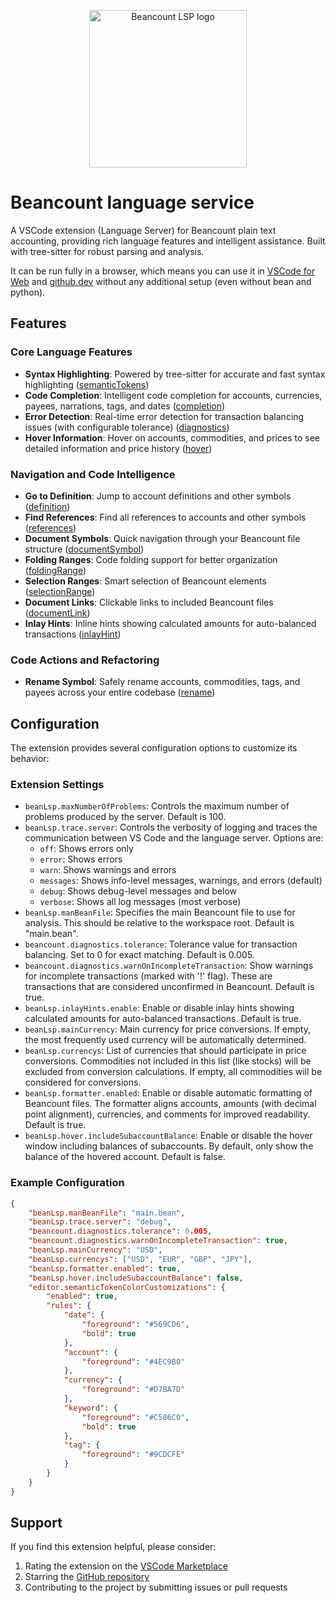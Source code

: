<p align="center">
  <a href="https://marketplace.visualstudio.com/items?itemName=fengkx.beancount-lsp-client" target="_blank" rel="noopener noreferrer">
    <img width="252" src="https://cdn.sa.net/2025/03/08/YGTOpSwVHLAm5aW.png" alt="Beancount LSP logo">
  </a>
</p>

# Beancount language service

A VSCode extension (Language Server) for Beancount plain text accounting, providing rich language features and intelligent assistance. Built with tree-sitter for robust parsing and analysis.

It can be run fully in a browser, which means you can use it in [VSCode for Web](https://vscode.dev/) and [github.dev](https://github.dev/) without any additional setup (even without bean and python).

## Features

### Core Language Features

- **Syntax Highlighting**: Powered by tree-sitter for accurate and fast syntax highlighting ([semanticTokens](https://microsoft.github.io/language-server-protocol/specification/#textDocument_semanticTokens))
- **Code Completion**: Intelligent code completion for accounts, currencies, payees, narrations, tags, and dates ([completion](https://microsoft.github.io/language-server-protocol/specification/#textDocument_completion))
- **Error Detection**: Real-time error detection for transaction balancing issues (with configurable tolerance) ([diagnostics](https://microsoft.github.io/language-server-protocol/specification/#textDocument_publishDiagnostics))
- **Hover Information**: Hover on accounts, commodities, and prices to see detailed information and price history ([hover](https://microsoft.github.io/language-server-protocol/specification/#textDocument_hover))

### Navigation and Code Intelligence

- **Go to Definition**: Jump to account definitions and other symbols ([definition](https://microsoft.github.io/language-server-protocol/specification/#textDocument_definition))
- **Find References**: Find all references to accounts and other symbols ([references](https://microsoft.github.io/language-server-protocol/specification/#textDocument_references))
- **Document Symbols**: Quick navigation through your Beancount file structure ([documentSymbol](https://microsoft.github.io/language-server-protocol/specification/#textDocument_documentSymbol))
- **Folding Ranges**: Code folding support for better organization ([foldingRange](https://microsoft.github.io/language-server-protocol/specification/#textDocument_foldingRange))
- **Selection Ranges**: Smart selection of Beancount elements ([selectionRange](https://microsoft.github.io/language-server-protocol/specification/#textDocument_selectionRange))
- **Document Links**: Clickable links to included Beancount files ([documentLink](https://microsoft.github.io/language-server-protocol/specification/#textDocument_documentLink))
- **Inlay Hints**: Inline hints showing calculated amounts for auto-balanced transactions ([inlayHint](https://microsoft.github.io/language-server-protocol/specification/#textDocument_inlayHint))

### Code Actions and Refactoring

- **Rename Symbol**: Safely rename accounts, commodities, tags, and payees across your entire codebase ([rename](https://microsoft.github.io/language-server-protocol/specification/#textDocument_rename))

## Configuration

The extension provides several configuration options to customize its behavior:

### Extension Settings

- `beanLsp.maxNumberOfProblems`: Controls the maximum number of problems produced by the server. Default is 100.
- `beanLsp.trace.server`: Controls the verbosity of logging and traces the communication between VS Code and the language server. Options are:
  - `off`: Shows errors only
  - `error`: Shows errors
  - `warn`: Shows warnings and errors
  - `messages`: Shows info-level messages, warnings, and errors (default)
  - `debug`: Shows debug-level messages and below
  - `verbose`: Shows all log messages (most verbose)
- `beanLsp.manBeanFile`: Specifies the main Beancount file to use for analysis. This should be relative to the workspace root. Default is "main.bean".
- `beancount.diagnostics.tolerance`: Tolerance value for transaction balancing. Set to 0 for exact matching. Default is 0.005.
- `beancount.diagnostics.warnOnIncompleteTransaction`: Show warnings for incomplete transactions (marked with '!' flag). These are transactions that are considered unconfirmed in Beancount. Default is true.
- `beanLsp.inlayHints.enable`: Enable or disable inlay hints showing calculated amounts for auto-balanced transactions. Default is true.
- `beanLsp.mainCurrency`: Main currency for price conversions. If empty, the most frequently used currency will be automatically determined.
- `beanLsp.currencys`: List of currencies that should participate in price conversions. Commodities not included in this list (like stocks) will be excluded from conversion calculations. If empty, all commodities will be considered for conversions.
- `beanLsp.formatter.enabled`: Enable or disable automatic formatting of Beancount files. The formatter aligns accounts, amounts (with decimal point alignment), currencies, and comments for improved readability. Default is true.
- `beanLsp.hover.includeSubaccountBalance`: Enable or disable the hover window including balances of subaccounts. By default, only show the balance of the hovered account. Default is false.

### Example Configuration

```json
{
	"beanLsp.manBeanFile": "main.bean",
	"beanLsp.trace.server": "debug",
	"beancount.diagnostics.tolerance": 0.005,
	"beancount.diagnostics.warnOnIncompleteTransaction": true,
	"beanLsp.mainCurrency": "USD",
	"beanLsp.currencys": ["USD", "EUR", "GBP", "JPY"],
	"beanLsp.formatter.enabled": true,
	"beanLsp.hover.includeSubaccountBalance": false,
	"editor.semanticTokenColorCustomizations": {
		"enabled": true,
		"rules": {
			"date": {
				"foreground": "#569CD6",
				"bold": true
			},
			"account": {
				"foreground": "#4EC9B0"
			},
			"currency": {
				"foreground": "#D7BA7D"
			},
			"keyword": {
				"foreground": "#C586C0",
				"bold": true
			},
			"tag": {
				"foreground": "#9CDCFE"
			}
		}
	}
}
```

## Support

If you find this extension helpful, please consider:

1. Rating the extension on the [VSCode Marketplace](https://marketplace.visualstudio.com/items?itemName=fengkx.beancount-lsp-client)
2. Starring the [GitHub repository](https://github.com/fengkx/beancount-lsp)
3. Contributing to the project by submitting issues or pull requests
